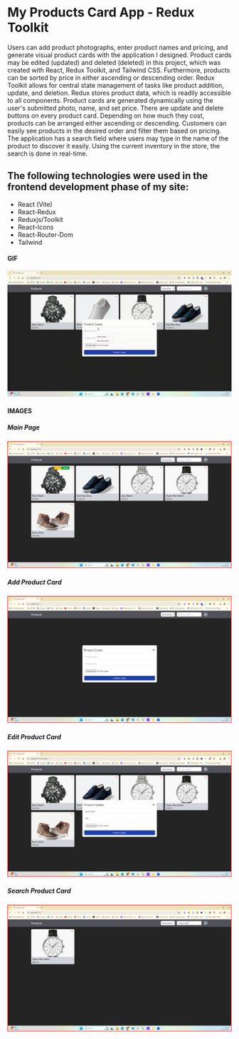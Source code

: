 <h1>My Products Card App - Redux Toolkit</h1>

Users can add product photographs, enter product names and pricing, and generate visual product cards with the application I designed. Product cards may be edited (updated) and deleted (deleted) in this project, which was created with React, Redux Toolkit, and Tailwind CSS. Furthermore, products can be sorted by price in either ascending or descending order. Redux Toolkit allows for central state management of tasks like product addition, update, and deletion. Redux stores product data, which is readily accessible to all components. Product cards are generated dynamically using the user's submitted photo, name, and set price. There are update and delete buttons on every product card. Depending on how much they cost, products can be arranged either ascending or descending. Customers can easily see products in the desired order and filter them based on pricing. The application has a search field where users may type in the name of the product to discover it easily. Using the current inventory in the store, the search is done in real-time.

<h2> The following technologies were used in the frontend development phase of my site: </h2>

- React (Vite)
- React-Redux
- Reduxjs/Toolkit
- React-Icons
- React-Router-Dom
- Tailwind 

<h4>GIF</h5>

![](/public/PoductCards.gif)

<h4>IMAGES</h4>

<h5>Main Page</h5>

![](/public/main.png)

<h5>Add Product Card</h5>

![](/public/add-product.png)

<h5>Edit Product Card</h5>

![](/public/update-product.png)

<h5>Search Product Card</h5>

![](/public/search-page.png)